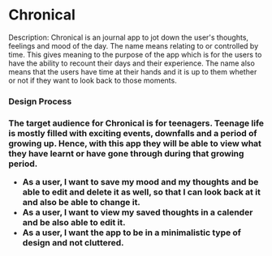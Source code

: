 # Chronical
Description: Chronical is an journal app to jot down the user's thoughts, feelings and mood of the day. The name means relating to or controlled by time. This gives meaning to the purpose of the app which is for the users to have the ability to recount their days and their experience. The name also means that the users have time at their hands and it is up to them whether or not if they want to look back to those moments.

<h3>Design Process<h3>
  <p>The target audience for Chronical is for teenagers. Teenage life is mostly filled with exciting events, downfalls and a period of growing up. Hence, with this app they will be able to view what they have learnt or have gone through during that growing period.<p>
  
<ul>
  <li>As a user, I want to save my mood and my thoughts and be able to edit and delete it as well, so that I can look back at it and also be able to change it.</li>
  <li>As a user, I want to view my saved thoughts in a calender and be also able to edit it.</li>
  <li>As a user, I want the app to be in a minimalistic type of design and not cluttered.</li>
</ul> 

